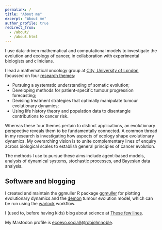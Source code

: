 ```yaml
---
permalink: /
title: "About me"
excerpt: "About me"
author_profile: true
redirect_from: 
  - /about/
  - /about.html
---
```


I use data-driven mathematical and computational models to investigate the evolution and ecology of cancer, in collaboration with experimental biologists and clinicians.

I lead a mathematical oncology group at [City, University of London](https://www.city.ac.uk/about/schools/mathematics-computer-science-engineering/mathematics) focussed on four [research themes](research.md):
* Pursuing a systematic understanding of somatic evolution;
* Developing methods for patient-specific tumour progression forecasting;
* Devising treatment strategies that optimally manipulate tumour evolutionary dynamics;
* Using life history theory and population data to disentangle contributions to cancer risk.

Whereas these four themes pertain to distinct applications, an evolutionary perspective reveals them to be fundamentally connected. A common thread in my research is investigating how aspects of ecology shape evolutionary dynamics. My overarching vision is to unite complementary lines of enquiry across biological scales to establish general principles of cancer evolution.

The methods I use to pursue these aims include agent-based models, analysis of dynamical systems, stochastic processes, and Bayesian data analysis.

## Software and blogging

I created and maintain the ggmuller R package [ggmuller](https://CRAN.R-project.org/package=ggmuller) for plotting evolutionary dynamics and the [demon](https://github.com/robjohnnoble/demon_model) tumour evolution model, which can be run using the [warlock](https://doi.org/10.5281/zenodo.7435093) workflow.

I (used to, before having kids) blog about science at [These few lines](https://thesefewlines.wordpress.com/).

My Mastodon profile is <a rel="me" href="https://ecoevo.social/@robjohnnoble">ecoevo.social/@robjohnnoble</a>.

